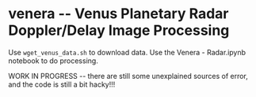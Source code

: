 # venera -- Venus Planetary Radar Doppler/Delay Image Processing
Use `wget_venus_data.sh` to download data.
Use the Venera - Radar.ipynb notebook to do processing.


WORK IN PROGRESS -- there are still some unexplained sources of error, and the code is still a bit hacky!!!